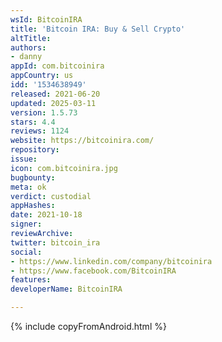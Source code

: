 ```yaml
---
wsId: BitcoinIRA
title: 'Bitcoin IRA: Buy & Sell Crypto'
altTitle: 
authors:
- danny
appId: com.bitcoinira
appCountry: us
idd: '1534638949'
released: 2021-06-20
updated: 2025-03-11
version: 1.5.73
stars: 4.4
reviews: 1124
website: https://bitcoinira.com/
repository: 
issue: 
icon: com.bitcoinira.jpg
bugbounty: 
meta: ok
verdict: custodial
appHashes: 
date: 2021-10-18
signer: 
reviewArchive: 
twitter: bitcoin_ira
social:
- https://www.linkedin.com/company/bitcoinira
- https://www.facebook.com/BitcoinIRA
features: 
developerName: BitcoinIRA

---
```


{% include copyFromAndroid.html %}

